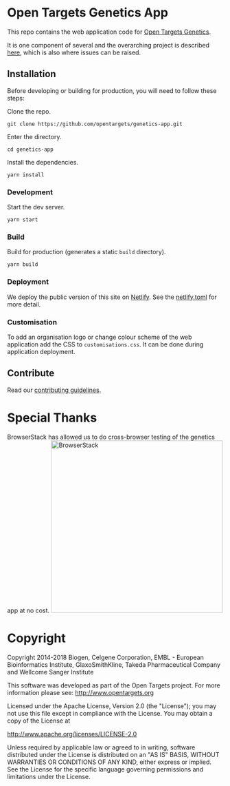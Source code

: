 # Open Targets Genetics App

This repo contains the web application code for [Open Targets Genetics](https://genetics.opentargets.org).

It is one component of several and the overarching project is described [here](https://github.com/opentargets/genetics), which is also where issues can be raised.

## Installation

Before developing or building for production, you will need to follow these steps:

Clone the repo.

```
git clone https://github.com/opentargets/genetics-app.git
```

Enter the directory.

```
cd genetics-app
```

Install the dependencies.

```
yarn install
```

### Development

Start the dev server.

```
yarn start
```

### Build

Build for production (generates a static `build` directory).

```
yarn build
```

### Deployment

We deploy the public version of this site on [Netlify](https://www.netlify.com/). See the [netlify.toml](netlify.toml) for more detail.

### Customisation

To add an organisation logo or change colour scheme of the web application add the CSS to `customisations.css`. It can be done during application deployment.

## Contribute

Read our [contributing guidelines](CONTRIBUTING.md).

# Special Thanks

BrowserStack has allowed us to do cross-browser testing of the genetics app at no cost.
<img src="./tools-icons/Browserstack-logo.svg" alt="BrowserStack" width="400">

# Copyright

Copyright 2014-2018 Biogen, Celgene Corporation, EMBL - European Bioinformatics Institute, GlaxoSmithKline, Takeda Pharmaceutical Company and Wellcome Sanger Institute

This software was developed as part of the Open Targets project. For more information please see: http://www.opentargets.org

Licensed under the Apache License, Version 2.0 (the "License");
you may not use this file except in compliance with the License.
You may obtain a copy of the License at

http://www.apache.org/licenses/LICENSE-2.0

Unless required by applicable law or agreed to in writing, software
distributed under the License is distributed on an "AS IS" BASIS,
WITHOUT WARRANTIES OR CONDITIONS OF ANY KIND, either express or implied.
See the License for the specific language governing permissions and
limitations under the License.
